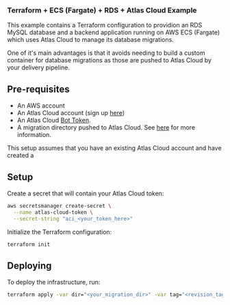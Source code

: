 ### Terraform + ECS (Fargate) + RDS + Atlas Cloud Example

This example contains  a Terraform configuration to providion an RDS MySQL database and a backend application 
running on AWS ECS (Fargate) which uses Atlas Cloud to manage its database migrations.

One of it's main advantages is that it avoids needing to build a custom container for database migrations
as those are pushed to Atlas Cloud by your delivery pipeline. 

## Pre-requisites

* An AWS account
* An Atlas Cloud account (sign up [here](https://auth.atlasgo.cloud/signup))
* An Atlas Cloud [Bot Token](https://atlasgo.io/cloud/bots).
* A migration directory pushed to Atlas Cloud. See [here](https://atlasgo.io/versioned/intro#pushing-migrations-to-atlas) for more information.

This setup assumes that you have an existing Atlas Cloud account and have created a 


## Setup

Create a secret that will contain your Atlas Cloud token:

```bash
aws secretsmanager create-secret \
  --name atlas-cloud-token \
  --secret-string "aci_<your_token_here>"
```

Initialize the Terraform configuration:

```bash
terraform init
```

## Deploying

To deploy the infrastructure, run:

```bash
terraform apply -var dir="<your_migration_dir>" -var tag="<revision_tag>"
```





